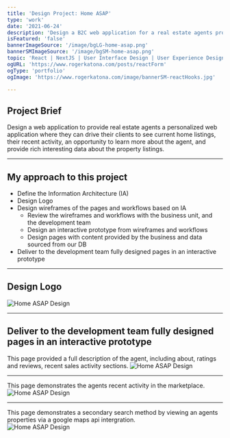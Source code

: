 ```yaml
---
title: 'Design Project: Home ASAP'
type: 'work'
date: '2021-06-24'
description: 'Design a B2C web application for a real estate agents property listings.  Building the User Interface from the ground up by creating an Information Architecture (IA) document and provide an interactive prototype.'
isFeatured: 'false'
bannerImageSource: '/image/bgLG-home-asap.png'
bannerSMImageSource: '/image/bgSM-home-asap.png'
topic: 'React | NextJS | User Interface Design | User Experience Design | Invision | Sketch'
ogURL: 'https://www.rogerkatona.com/posts/reactForm'
ogType: 'portfolio'
ogImage: 'https://www.rogerkatona.com/image/bannerSM-reactHooks.jpg'

---
```


## Project Brief
Design a web application to provide real estate agents a personalized web application where they can drive their clients to see current
home listings, their recent activity, an opportunity to learn more about the agent, and provide rich interesting data about the property listings.

---

## My approach to this project
- Define the Information Architecture (IA)
- Design Logo
- Design wireframes of the pages and workflows based on IA
    - Review the wireframes and workflows with the business unit, and the development team
    - Design an interactive prototype from wireframes and workflows
    - Design pages with content provided by the business and data sourced from our DB
- Deliver to the development team fully designed pages in an interactive prototype

---

## Design Logo

![Home ASAP Design](/image/postGraphic-homeASAPA.png)

---

## Deliver to the development team fully designed pages in an interactive prototype
This page provided a full description of the agent, including about, ratings and reviews, recent sales activity sections.
![Home ASAP Design](/image/postGraphic-homeASAPB.png)

---

This page demonstrates the agents recent activity in the marketplace.
![Home ASAP Design](/image/postGraphic-homeASAPC.png)

---

This page demonstrates a secondary search method by viewing an agents properties via a google maps api intergration.  
![Home ASAP Design](/image/postGraphic-homeASAPD.png)
